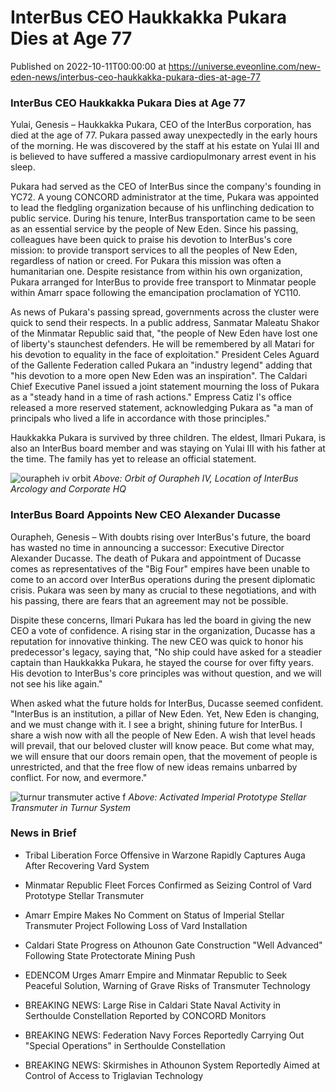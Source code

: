# InterBus CEO Haukkakka Pukara Dies at Age 77
Published on 2022-10-11T00:00:00 at https://universe.eveonline.com/new-eden-news/interbus-ceo-haukkakka-pukara-dies-at-age-77

### InterBus CEO Haukkakka Pukara Dies at Age 77

Yulai, Genesis – Haukkakka Pukara, CEO of the InterBus corporation, has died at the age of 77. Pukara passed away unexpectedly in the early hours of the morning. He was discovered by the staff at his estate on Yulai III and is believed to have suffered a massive cardiopulmonary arrest event in his sleep.

Pukara had served as the CEO of InterBus since the company's founding in YC72. A young CONCORD administrator at the time, Pukara was appointed to lead the fledgling organization because of his unflinching dedication to public service. During his tenure, InterBus transportation came to be seen as an essential service by the people of New Eden. Since his passing, colleagues have been quick to praise his devotion to InterBus's core mission: to provide transport services to all the peoples of New Eden, regardless of nation or creed. For Pukara this mission was often a humanitarian one. Despite resistance from within his own organization, Pukara arranged for InterBus to provide free transport to Minmatar people within Amarr space following the emancipation proclamation of YC110.

As news of Pukara's passing spread, governments across the cluster were quick to send their respects. In a public address, Sanmatar Maleatu Shakor of the Minmatar Republic said that, "the people of New Eden have lost one of liberty's staunchest defenders. He will be remembered by all Matari for his devotion to equality in the face of exploitation." President Celes Aguard of the Gallente Federation called Pukara an "industry legend" adding that "his devotion to a more open New Eden was an inspiration". The Caldari Chief Executive Panel issued a joint statement mourning the loss of Pukara as a "steady hand in a time of rash actions." Empress Catiz I's office released a more reserved statement, acknowledging Pukara as "a man of principals who lived a life in accordance with those principles."

Haukkakka Pukara is survived by three children. The eldest, Ilmari Pukara, is also an InterBus board member and was staying on Yulai III with his father at the time. The family has yet to release an official statement. 

![ourapheh iv orbit](//images.ctfassets.net/1gqwxa4vbed9/r4Ms6BwmzdnKA94omXAYU/e6b395650586c50851748885657546fe/ourapheh_iv_orbit.png)
*Above: Orbit of Ourapheh IV, Location of InterBus Arcology and Corporate HQ*

### InterBus Board Appoints New CEO Alexander Ducasse

Ourapheh, Genesis – With doubts rising over InterBus's future, the board has wasted no time in announcing a successor: Executive Director Alexander Ducasse. The death of Pukara and appointment of Ducasse comes as representatives of the "Big Four" empires have been unable to come to an accord over InterBus operations during the present diplomatic crisis. Pukara was seen by many as crucial to these negotiations, and with his passing, there are fears that an agreement may not be possible.

Dispite these concerns, Ilmari Pukara has led the board in giving the new CEO a vote of confidence. A rising star in the organization, Ducasse has a reputation for innovative thinking. The new CEO was quick to honor his predecessor's legacy, saying that, "No ship could have asked for a steadier captain than Haukkakka Pukara, he stayed the course for over fifty years. His devotion to InterBus's core principles was without question, and we will not see his like again."

When asked what the future holds for InterBus, Ducasse seemed confident. "InterBus is an institution, a pillar of New Eden. Yet, New Eden is changing, and we must change with it. I see a bright, shining future for InterBus. I share a wish now with all the people of New Eden. A wish that level heads will prevail, that our beloved cluster will know peace. But come what may, we will ensure that our doors remain open, that the movement of people is unrestricted, and that the free flow of new ideas remains unbarred by conflict. For now, and evermore."

![turnur transmuter active f](//images.ctfassets.net/1gqwxa4vbed9/5EtbVDlk9DSV6l1pWCruvJ/98aeb2cd396ff1a08879f4242169569d/turnur_transmuter_active_f.png)
*Above: Activated Imperial Prototype Stellar Transmuter in Turnur System*

### News in Brief

- Tribal Liberation Force Offensive in Warzone Rapidly Captures Auga After Recovering Vard System

- Minmatar Republic Fleet Forces Confirmed as Seizing Control of Vard Prototype Stellar Transmuter

- Amarr Empire Makes No Comment on Status of Imperial Stellar Transmuter Project Following Loss of Vard Installation

- Caldari State Progress on Athounon Gate Construction "Well Advanced" Following State Protectorate Mining Push

- EDENCOM Urges Amarr Empire and Minmatar Republic to Seek Peaceful Solution, Warning of Grave Risks of Transmuter Technology

- BREAKING NEWS: Large Rise in Caldari State Naval Activity in Serthoulde Constellation Reported by CONCORD Monitors

- BREAKING NEWS: Federation Navy Forces Reportedly Carrying Out "Special Operations" in Serthoulde Constellation

- BREAKING NEWS: Skirmishes in Athounon System Reportedly Aimed at Control of Access to Triglavian Technology
